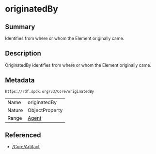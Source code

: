 <!-- Automatically generated by spec-parser v2.0.0 on 2024-01-26T22:18:46.241893+00:00 -->
<!-- SPDX-License-Identifier: Community-Spec-1.0 -->

# originatedBy

## Summary

Identifies from where or whom the Element originally came.


## Description

OriginatedBy identifies from where or whom the Element originally came.


## Metadata

`https://rdf.spdx.org/v3/Core/originatedBy`


| | |
|---|---|
| Name | originatedBy |
| Nature | ObjectProperty |
| Range | [Agent](../Classes/Agent.md) |




## Referenced

- [/Core/Artifact](../../Core/Classes/Artifact.md)

